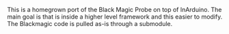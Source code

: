 
This is a homegrown port of the Black Magic Probe on top of lnArduino.
The main goal is that is inside a higher level framework and this easier to modify.
The Blackmagic code is pulled as-is through a submodule.
